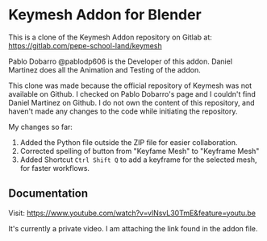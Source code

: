 # Keymesh Addon for Blender

This is a clone of the Keymesh Addon repository on Gitlab at: https://gitlab.com/pepe-school-land/keymesh

Pablo Dobarro @pablodp606 is the Developer of this addon. Daniel Martinez does all the Animation and Testing of the addon.

This clone was made because the official repository of Keymesh was not available on Github. I checked on Pablo Dobarro's page and I couldn't find Daniel Martinez on Github. I do not own the content of this repository, and haven't made any changes to the code while initiating the repository.

My changes so far:
1. Added the Python file outside the ZIP file for easier collaboration.
2. Corrected spelling of button from "Keyfame Mesh" to "Keyframe Mesh"
3. Added Shortcut `Ctrl Shift Q` to add a keyframe for the selected mesh, for faster workflows.

## Documentation

Visit: https://www.youtube.com/watch?v=vlNsvL30TmE&feature=youtu.be

It's currently a private video. I am attaching the link found in the addon file.